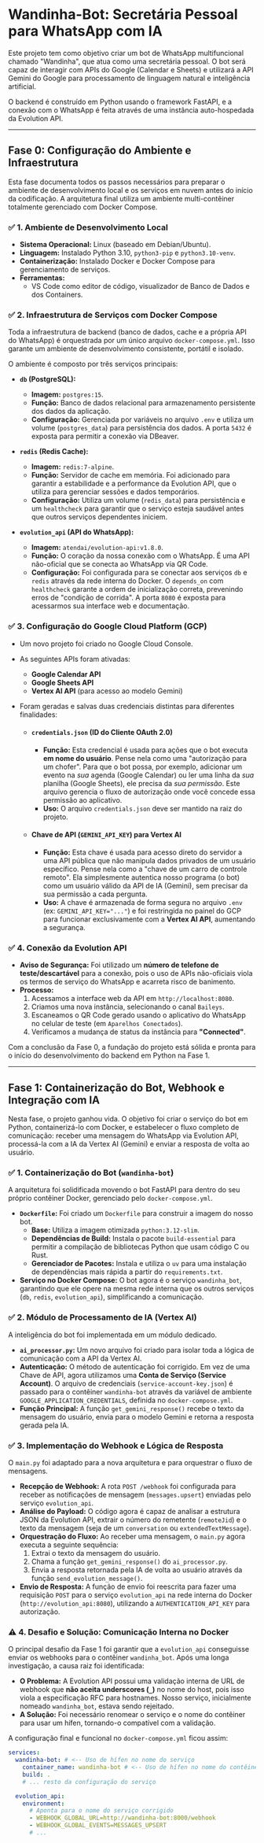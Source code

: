# Wandinha-Bot: Secretária Pessoal para WhatsApp com IA

Este projeto tem como objetivo criar um bot de WhatsApp multifuncional chamado "Wandinha", que atua como uma secretária pessoal. O bot será capaz de interagir com APIs do Google (Calendar e Sheets) e utilizará a API Gemini do Google para processamento de linguagem natural e inteligência artificial.

O backend é construído em Python usando o framework FastAPI, e a conexão com o WhatsApp é feita através de uma instância auto-hospedada da Evolution API.

---

## Fase 0: Configuração do Ambiente e Infraestrutura

Esta fase documenta todos os passos necessários para preparar o ambiente de desenvolvimento local e os serviços em nuvem antes do início da codificação. A arquitetura final utiliza um ambiente multi-contêiner totalmente gerenciado com Docker Compose.

### ✅ 1. Ambiente de Desenvolvimento Local

- **Sistema Operacional:** Linux (baseado em Debian/Ubuntu).
- **Linguagem:** Instalado Python 3.10, `python3-pip` e `python3.10-venv`.
- **Containerização:** Instalado Docker e Docker Compose para gerenciamento de serviços.
- **Ferramentas:**
  - VS Code como editor de código, visualizador de Banco de Dados e dos Containers.

### ✅ 2. Infraestrutura de Serviços com Docker Compose

Toda a infraestrutura de backend (banco de dados, cache e a própria API do WhatsApp) é orquestrada por um único arquivo `docker-compose.yml`. Isso garante um ambiente de desenvolvimento consistente, portátil e isolado.

O ambiente é composto por três serviços principais:

- **`db` (PostgreSQL):**
  - **Imagem:** `postgres:15`.
  - **Função:** Banco de dados relacional para armazenamento persistente dos dados da aplicação.
  - **Configuração:** Gerenciada por variáveis no arquivo `.env` e utiliza um volume (`postgres_data`) para persistência dos dados. A porta `5432` é exposta para permitir a conexão via DBeaver.

- **`redis` (Redis Cache):**
  - **Imagem:** `redis:7-alpine`.
  - **Função:** Servidor de cache em memória. Foi adicionado para garantir a estabilidade e a performance da Evolution API, que o utiliza para gerenciar sessões e dados temporários.
  - **Configuração:** Utiliza um volume (`redis_data`) para persistência e um `healthcheck` para garantir que o serviço esteja saudável antes que outros serviços dependentes iniciem.

- **`evolution_api` (API do WhatsApp):**
  - **Imagem:** `atendai/evolution-api:v1.8.0`.
  - **Função:** O coração da nossa conexão com o WhatsApp. É uma API não-oficial que se conecta ao WhatsApp via QR Code.
  - **Configuração:** Foi configurada para se conectar aos serviços `db` e `redis` através da rede interna do Docker. O `depends_on` com `healthcheck` garante a ordem de inicialização correta, prevenindo erros de "condição de corrida". A porta `8080` é exposta para acessarmos sua interface web e documentação.

### ✅ 3. Configuração do Google Cloud Platform (GCP)

- Um novo projeto foi criado no Google Cloud Console.
- As seguintes APIs foram ativadas:
  - **Google Calendar API**
  - **Google Sheets API**
  - **Vertex AI API** (para acesso ao modelo Gemini)
- Foram geradas e salvas duas credenciais distintas para diferentes finalidades:

  - #### **`credentials.json` (ID do Cliente OAuth 2.0)**
    - **Função:** Esta credencial é usada para ações que o bot executa **em nome do usuário**. Pense nela como uma "autorização para um chofer". Para que o bot possa, por exemplo, adicionar um evento na *sua* agenda (Google Calendar) ou ler uma linha da *sua* planilha (Google Sheets), ele precisa da *sua permissão*. Este arquivo gerencia o fluxo de autorização onde você concede essa permissão ao aplicativo.
    - **Uso:** O arquivo `credentials.json` deve ser mantido na raiz do projeto.

  - #### **Chave de API (`GEMINI_API_KEY`) para Vertex AI**
    - **Função:** Esta chave é usada para acesso direto do servidor a uma API pública que não manipula dados privados de um usuário específico. Pense nela como a "chave de um carro de controle remoto". Ela simplesmente autentica nosso programa (o bot) como um usuário válido da API de IA (Gemini), sem precisar da sua permissão a cada pergunta.
    - **Uso:** A chave é armazenada de forma segura no arquivo `.env` (ex: `GEMINI_API_KEY="..."`) e foi restringida no painel do GCP para funcionar exclusivamente com a **Vertex AI API**, aumentando a segurança.

### ✅ 4. Conexão da Evolution API

- **Aviso de Segurança:** Foi utilizado um **número de telefone de teste/descartável** para a conexão, pois o uso de APIs não-oficiais viola os termos de serviço do WhatsApp e acarreta risco de banimento.
- **Processo:**
  1. Acessamos a interface web da API em `http://localhost:8080`.
  2. Criamos uma nova instância, selecionando o canal `Baileys`.
  3. Escaneamos o QR Code gerado usando o aplicativo do WhatsApp no celular de teste (em `Aparelhos Conectados`).
  4. Verificamos a mudança de status da instância para **"Connected"**.

Com a conclusão da Fase 0, a fundação do projeto está sólida e pronta para o início do desenvolvimento do backend em Python na Fase 1.

---

## Fase 1: Containerização do Bot, Webhook e Integração com IA

Nesta fase, o projeto ganhou vida. O objetivo foi criar o serviço do bot em Python, containerizá-lo com Docker, e estabelecer o fluxo completo de comunicação: receber uma mensagem do WhatsApp via Evolution API, processá-la com a IA da Vertex AI (Gemini) e enviar a resposta de volta ao usuário.

### ✅ 1. Containerização do Bot (`wandinha-bot`)

A arquitetura foi solidificada movendo o bot FastAPI para dentro do seu próprio contêiner Docker, gerenciado pelo `docker-compose.yml`.

- **`Dockerfile`:** Foi criado um `Dockerfile` para construir a imagem do nosso bot.
  - **Base:** Utiliza a imagem otimizada `python:3.12-slim`.
  - **Dependências de Build:** Instala o pacote `build-essential` para permitir a compilação de bibliotecas Python que usam código C ou Rust.
  - **Gerenciador de Pacotes:** Instala e utiliza o `uv` para uma instalação de dependências mais rápida a partir do `requirements.txt`.
- **Serviço no Docker Compose:** O bot agora é o serviço `wandinha_bot`, garantindo que ele opere na mesma rede interna que os outros serviços (`db`, `redis`, `evolution_api`), simplificando a comunicação.

### ✅ 2. Módulo de Processamento de IA (Vertex AI)

A inteligência do bot foi implementada em um módulo dedicado.

- **`ai_processor.py`:** Um novo arquivo foi criado para isolar toda a lógica de comunicação com a API da Vertex AI.
- **Autenticação:** O método de autenticação foi corrigido. Em vez de uma Chave de API, agora utilizamos uma **Conta de Serviço (Service Account)**. O arquivo de credenciais (`service-account-key.json`) é passado para o contêiner `wandinha-bot` através da variável de ambiente `GOOGLE_APPLICATION_CREDENTIALS`, definida no `docker-compose.yml`.
- **Função Principal:** A função `get_gemini_response()` recebe o texto da mensagem do usuário, envia para o modelo Gemini e retorna a resposta gerada pela IA.

### ✅ 3. Implementação do Webhook e Lógica de Resposta

O `main.py` foi adaptado para a nova arquitetura e para orquestrar o fluxo de mensagens.

- **Recepção de Webhook:** A rota `POST /webhook` foi configurada para receber as notificações de mensagem (`messages.upsert`) enviadas pelo serviço `evolution_api`.
- **Análise do Payload:** O código agora é capaz de analisar a estrutura JSON da Evolution API, extrair o número do remetente (`remoteJid`) e o texto da mensagem (seja de um `conversation` ou `extendedTextMessage`).
- **Orquestração do Fluxo:** Ao receber uma mensagem, o `main.py` agora executa a seguinte sequência:
  1. Extrai o texto da mensagem do usuário.
  2. Chama a função `get_gemini_response()` do `ai_processor.py`.
  3. Envia a resposta retornada pela IA de volta ao usuário através da função `send_evolution_message()`.
- **Envio de Resposta:** A função de envio foi reescrita para fazer uma requisição `POST` para o serviço `evolution_api` na rede interna do Docker (`http://evolution_api:8080`), utilizando a `AUTHENTICATION_API_KEY` para autorização.

### ⚠️ 4. Desafio e Solução: Comunicação Interna no Docker

O principal desafio da Fase 1 foi garantir que a `evolution_api` conseguisse enviar os webhooks para o contêiner `wandinha_bot`. Após uma longa investigação, a causa raiz foi identificada:

- **O Problema:** A Evolution API possui uma validação interna de URL de webhook que **não aceita underscores (`_`)** no nome do host, pois isso viola a especificação RFC para hostnames. Nosso serviço, inicialmente nomeado `wandinha_bot`, estava sendo rejeitado.
- **A Solução:** Foi necessário renomear o serviço e o nome do contêiner para usar um hífen, tornando-o compatível com a validação.

A configuração final e funcional no `docker-compose.yml` ficou assim:

```yaml
services:
  wandinha-bot: # <-- Uso de hífen no nome do serviço
    container_name: wandinha-bot # <-- Uso de hífen no nome do contêiner
    build: .
    # ... resto da configuração do serviço

  evolution_api:
    environment:
      # Aponta para o nome do serviço corrigido
      - WEBHOOK_GLOBAL_URL=http://wandinha-bot:8000/webhook
      - WEBHOOK_GLOBAL_EVENTS=MESSAGES_UPSERT
      # ...